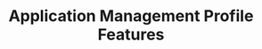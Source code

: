 ---
title: Application Management Profile Features
layout: list-content.html
contentlist:
  - title: App Manager
    url: /mx/4-4/app-management/appmgr
    description: The AppMgr allows you manage the set of user applications that are nstalled on the device.
  - title: Browser Manager
    url: /mx/4-4/app-management/browsermgr
    description: The Browser Manager allows you to configure browser settings like the default home page.
  - title: Intent Manager
    url: /mx/4-4/app-management/intentmgr
    description: The Intent Manager allows you to communicate to other applications using Android intents.
  - title: License Manager
    url: /mx/4-4/app-management/licensemgr
    description: The LicenseMgr allows you to manage the set of Software Licenses that are present on a device.

---